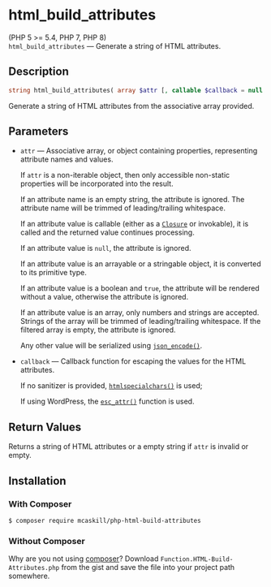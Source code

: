 # html_build_attributes

(PHP 5 >= 5.4, PHP 7, PHP 8)  
`html_build_attributes` — Generate a string of HTML attributes.

## Description

```php
string html_build_attributes( array $attr [, callable $callback = null ] )
```

Generate a string of HTML attributes from the associative array provided.

## Parameters

- `attr` — Associative array, or object containing properties, representing
  attribute names and values.
  
  If `attr` is a non-iterable object, then only accessible non-static properties
  will be incorporated into the result.
  
  If an attribute name is an empty string, the attribute is ignored.
  The attribute name will be trimmed of leading/trailing whitespace.
  
  If an attribute value is callable (either as a [`Closure`][class.closure] or
  invokable), it is called and the returned value continues processing.
  
  If an attribute value is `null`, the attribute is ignored.
  
  If an attribute value is an arrayable or a stringable object, it is converted
  to its primitive type.
  
  If an attribute value is a boolean and `true`, the attribute will be rendered
  without a value, otherwise the attribute is ignored.
  
  If an attribute value is an array, only numbers and strings are accepted.
  Strings of the array will be trimmed of leading/trailing whitespace.
  If the filtered array is empty, the attribute is ignored.
  
  Any other value will be serialized using [`json_encode()`][function.json_encode].
  
- `callback` — Callback function for escaping the values for the HTML attributes.
  
  If no sanitizer is provided, [`htmlspecialchars()`][function.htmlspecialchars]
  is used;
  
  If using WordPress, the [`esc_attr()`][wp.esc_attr] function is used.

## Return Values

Returns a string of HTML attributes or a empty string if `attr` is invalid or empty.

## Installation

### With Composer

```
$ composer require mcaskill/php-html-build-attributes
```

### Without Composer

Why are you not using [composer](http://getcomposer.org/)?
Download `Function.HTML-Build-Attributes.php` from the gist and save the file
into your project path somewhere.

[class.closure]:             https://php.net/class.closure
[function.htmlspecialchars]: https://php.net/function.htmlspecialchars
[function.json_encode]:      https://php.net/function.json_encode
[object.invoke]:             https://php.net/oop5.magic#object.invoke
[wp.esc_attr]:               https://developer.wordpress.org/reference/functions/esc_attr/
